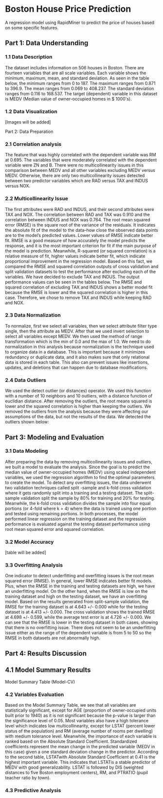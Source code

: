 # Boston House Price Prediction
A regression model using RapidMiner to predict the price of  houses based on some specific features. 

## Part 1: Data Understanding
### 1.1 Data Description

The dataset includes information on 506 houses in Boston. There are fourteen variables that are all scale variables. Each variable shows the minimum, maximum, mean, and standard deviation. As seen in the table below, the minimum ranges from 0 to 187. The maximum ranges from 0.871 to 396.9. The mean ranges from 0.069 to 408.237. The standard deviation ranges from 0.116 to 168.537. The target (dependent) variable in this dataset is MEDV (Median value of owner-occupied homes in $ 1000's).


### 1.2 Data Visualization

[Images  will be added]

Part 2: Data Preparation
### 2.1 Correlation analysis
 
The feature that was highly correlated with the dependent variable was RM at 0.695. The variables that were moderately correlated with the dependent variable were ZN and B. There were no multicollinearity issues in this comparison between MEDV and all other variables excluding MEDV versus MEDV. Otherwise, there are only two multicollinearity issues detected between two predictor variables which are RAD versus TAX and INDUS versus NOX.


### 2.2 Multicollinearity Issue
The first attributes were RAD and INDUS, and their second attributes were TAX and NOX. The correlation between RAD and TAX was 0.910 and the correlation between INDUS and NOX was 0.764. 
The root mean squared error (RMSE) is the square root of the variance of the residuals. It indicates the absolute fit of the model to the data–how close the observed data points are to the model’s predicted values. Lower values of RMSE indicate better fit. RMSE is a good measure of how accurately the model predicts the response, and it is the most important criterion for fit if the main purpose of the model is prediction. Meanwhile, R-squared (or squared correlation) is a relative measure of fit, higher values indicate better fit, which indicate proportional  improvement in the regression model. Based on this fact, we compared the RMSE and squared correlation outputs of cross validation and split validation datasets to test the performance after excluding each of the variables. We have decided to exclude TAX and INDUS. The output performance values can be seen in the tables below. The RMSE and squared correlation of excluding TAX and INDUS shows a better model fit because the RMSE is lower and the squared correlation is higher in this case. Therefore, we chose to remove TAX and INDUS while keeping RAD and NOX.

### 2.3 Data Normalization
To normalize, first we select all variables, then we select attribute filter type single, then the attribute as MEDV. After that we used invert selection to select all variables except MEDV. We then used the method of range transformation which is the min of 0.0 and the max of 1.0. We need to do normalization in this analysis because normalization is the technique used to organize data in a database. This is important because it minimizes redundancy or duplicate data, and it also makes sure that only relational data is stored in each table. This also can prevent issues like insertions, updates, and deletions that can happen due to database modifications. 

### 2.4 Data Outliers
We used the detect outlier (or distances) operator. We used this function with a number of 10 neighbors and 10 outliers, with a distance function of euclidian distance. After removing the outliers, the root means squared is lower and the squared correlation is higher than keeping the outliers. We removed the outliers from the analysis because they were affecting our assumptions of the data, but not the results of the data. We detected the outliers shown below:

## Part 3: Modeling and Evaluation 
### 3.1 Data Modeling

After preparing the data by removing multicollinearity issues and outliers, we built a model to evaluate the analysis. Since the goal is to predict the median value of owner-occupied homes (MEDV) using scaled independent variables, we used the regression algorithm to find the optimal parameters to create the model. To detect any overfitting issues, the data underwent two validation techniques called split -sample and k-fold cross validation where it gets randomly split into a training and a testing dataset. The split-sample validation split the sample by 80% for training and 20% for testing. Meanwhile, the k-fold cross validation divides the sample into four equal portions (or 4-fold where k = 4) where the data is trained using one portion and tested using remaining portions. In both processes, the model performed linear regression on the training dataset and the regression performance is evaluated against the testing dataset performance using root mean squared error and squared correlation. 

### 3.2 Model Accuracy

[table will be added]

### 3.3 Overfitting Analysis

One indicator to detect underfitting and overfitting issues is the root mean squared error (RMSE). In general, lower RMSE indicates better fit models. Plus, when the RMSE in the training and testing datasets are high, we have an underfitting model. On the other hand, when the RMSE is low on the training dataset and high on the testing dataset, we have an overfitting model. Based on the results generated from split-sample validation, the RMSE for the training dataset is at 4.643 +/- 0.000 while for the testing dataset is at 4.413 +/- 0.000. The cross validation shows the trained RMSE at 4.698 +/- 0.599, while the average test error is at 4.726 +/- 0.000. We can see that the RMSE is lower in the testing dataset in both cases, showing that there is no overfitting issue. There does not seem to be an underfitting issue either as the range of the dependent variable is from 5 to 50 so the RMSE in both datasets are not abnormally high.

## Part 4: Results Discussion

## 4.1 Model Summary Results

Model Summary Table (Model-CV)

### 4.2 Variables Evaluation
Based on the Model Summary Table, we see that all variables are statistically significant, except for AGE (proportion of owner-occupied units built prior to 1940) as it is not significant because the p-value is larger than the significance level of 0.05. Most variables also have a high tolerance level which indicates low multicollinearity, except for LSTAT  (percent lower status of the population) and RM (average number of rooms per dwelling) with medium tolerance level. Meanwhile, the importance of each variable is ranked based on the Absolute Standard Coefficient. Standardized coefficients represent the mean change in the predicted variable (MEDV in this case) given a one standard deviation change in the predictor. According to the second table, LSTATwith Absolute Standard Coefficient at 0.41 is the highest important variable. This indicates that LSTATis a stable predictor of MEDV with good generalizability. LSTAT is followed by DIS (weighted distances to five Boston employment centers), RM, and PTRATIO (pupil teacher ratio by town).
 
### 4.3 Predictive Analysis

